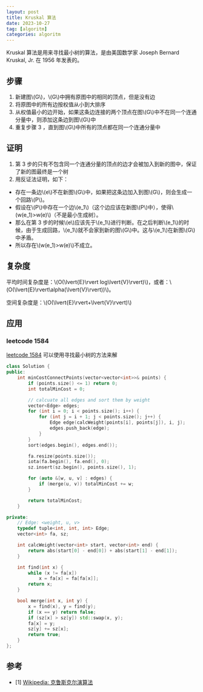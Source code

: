 ```yaml
---
layout: post
title: Kruskal 算法
date: 2023-10-27
tag: [algoritm]
categories: algoritm
---
```


Kruskal 算法是用来寻找最小树的算法，是由美国数学家 Joseph Bernard Kruskal, Jr. 在 1956 年发表的。

## 步骤

1. 新建图\\(G\\)，\\(G\\)中拥有原图中的相同的顶点，但是没有边
2. 将原图中的所有边按权值从小到大排序
3. 从权值最小的边开始，如果这条边连接的两个顶点在图\\(G\\)中不在同一个连通分量中，则添加这条边到图\\(G\\)中
4. 重复步骤 3 ，直到图\\(G\\)中所有的顶点都在同一个连通分量中

## 证明

1. 第 3 步的只有不包含同一个连通分量的顶点的边才会被加入到新的图中，保证了新的图最终是一个树
2. 用反证法证明，如下：

- 存在一条边\\(e\\)不在新图\\(G\\)中，如果把这条边加入到图\\(G\\)，则会生成一个回路\\(P\\)。
- 假设在\\(P\\)中存在一个边\\(e_1\\)（这个边应该在新图\\(P\\)中），使得\\(w(e_1)>w(e)\\)（不是最小生成树）。
- 那么在第 3 步的时候\\(e\\)应该先于\\(e_1\\)进行判断。在之后判断\\(e_1\\)的时候，由于生成回路，\\(e_1\\)就不会家到新的图\\(G\\)中。这与\\(e_1\\)在新图\\(G\\)中矛盾。
- 所以存在\\(w(e_1)>w(e)\\)不成立。

## 复杂度

平均时间复杂度是：\\(O(\lvert{E}\rvert log\lvert{V}\rvert)\\)，或者：\\(O(\lvert{E}\rvert\alpha(\lvert{V}\rvert))\\)。

空间复杂度是：\\(O(\lvert{E}\rvert+\lvert{V}\rvert)\\)

## 应用

### leetcode 1584

[leetcode 1584](https://leetcode.com/problems/min-cost-to-connect-all-points/) 可以使用寻找最小树的方法来解

```c++
class Solution {
public:
    int minCostConnectPoints(vector<vector<int>>& points) {
        if (points.size() <= 1) return 0;
        int totalMinCost = 0;

        // calcuate all edges and sort them by weight
        vector<Edge> edges;
        for (int i = 0; i < points.size(); i++) {
            for (int j = i + 1; j < points.size(); j++) {
                Edge edge(calcWeight(points[i], points[j]), i, j);
                edges.push_back(edge);
            }
        }
        sort(edges.begin(), edges.end());

        fa.resize(points.size());
        iota(fa.begin(), fa.end(), 0);
        sz.insert(sz.begin(), points.size(), 1);

        for (auto &[w, u, v] : edges) {
            if (merge(u, v)) totalMinCost += w;
        }

        return totalMinCost;
    }

private:
    // Edge: <weight, u, v>
    typedef tuple<int, int, int> Edge;
    vector<int> fa, sz;

    int calcWeight(vector<int> start, vector<int> end) {
        return abs(start[0] - end[0]) + abs(start[1] - end[1]);
    }

    int find(int x) {
        while (x != fa[x])
            x = fa[x] = fa[fa[x]];
        return x;
    }

    bool merge(int x, int y) {
        x = find(x), y = find(y);
        if (x == y) return false;
        if (sz[x] > sz[y]) std::swap(x, y);
        fa[x] = y;
        sz[y] += sz[x];
        return true;
    }
};
```

## 参考

- [1] [Wikipedia: 克鲁斯克尔演算法](https://zh.wikipedia.org/wiki/%E5%85%8B%E9%B2%81%E6%96%AF%E5%85%8B%E5%B0%94%E6%BC%94%E7%AE%97%E6%B3%95#)
